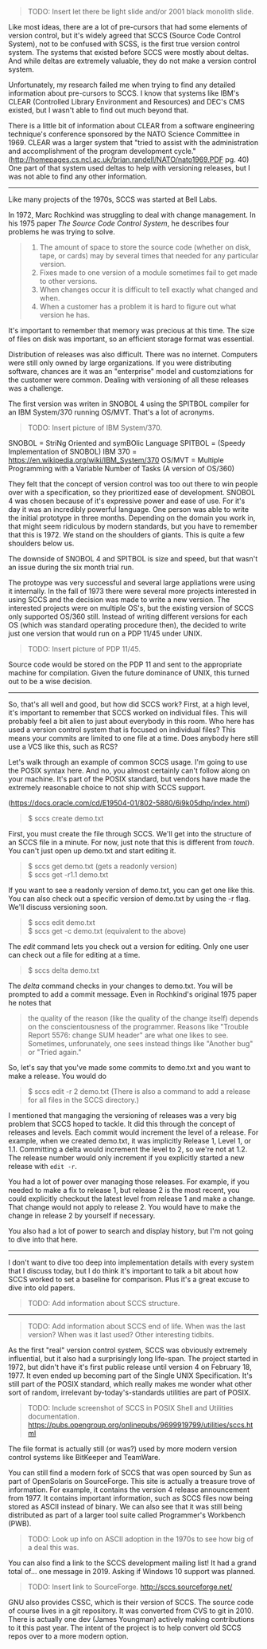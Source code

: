 > TODO: Insert let there be light slide and/or 2001 black monolith slide.

Like most ideas, there are a lot of pre-cursors that had some elements of version control, but it's widely agreed that SCCS (Source Code Control System), not to be confused with SCSS, is the first true version control system. The systems that existed before SCCS were mostly about deltas. And while deltas are extremely valuable, they do not make a version control system.

Unfortunately, my research failed me when trying to find any detailed information about pre-cursors to SCCS. I know that systems like IBM's CLEAR (Controlled Library Environment and Resources) and DEC's CMS existed, but I wasn't able to find out much beyond that.

There is a little bit of information about CLEAR from a software engineering technique's conference sponsored by the NATO Science Committee in 1969. CLEAR was a larger system that "tried to assist with the administration and accomplishment of the program development cycle." (http://homepages.cs.ncl.ac.uk/brian.randell/NATO/nato1969.PDF pg. 40) One part of that system used deltas to help with versioning releases, but I was not able to find any other information.

----

Like many projects of the 1970s, SCCS was started at Bell Labs.

In 1972, Marc Rochkind was struggling to deal with change management. In his 1975 paper _The Source Code Control System_, he describes four problems he was trying to solve.

> 1. The amount of space to store the source code (whether on disk, tape, or cards) may by several times that needed for any particular version.
> 2. Fixes made to one version of a module sometimes fail to get made to other versions.
> 3. When changes occur it is difficult to tell exactly what changed and when.
> 4. When a customer has a problem it is hard to figure out what version he has.

It's important to remember that memory was precious at this time. The size of files on disk was important, so an efficient storage format was essential.

Distribution of releases was also difficult. There was no internet. Computers were still only owned by large organizations. If you were distributing software, chances are it was an "enterprise" model and customziations for the customer were common. Dealing with versioning of all these releases was a challenge.

The first version was writen in SNOBOL 4 using the SPITBOL compiler for an IBM System/370 running OS/MVT. That's a lot of acronyms.

> TODO: Insert picture of IBM System/370.

SNOBOL = StriNg Oriented and symBOlic Language
SPITBOL = (Speedy Implementation of SNOBOL)
IBM 370 = https://en.wikipedia.org/wiki/IBM_System/370
OS/MVT = Multiple Programming with a Variable Number of Tasks (A version of OS/360)

They felt that the concept of version control was too out there to win people over with a specification, so they prioritized ease of development. SNOBOL 4 was chosen because of it's expressive power and ease of use. For it's day it was an incredibly powerful language. One person was able to write the initial prototype in three months. Depending on the domain you work in, that might seem ridiculous by modern standards, but you have to remember that this is 1972. We stand on the shoulders of giants. This is quite a few shoulders below us.

The downside of SNOBOL 4 and SPITBOL is size and speed, but that wasn't an issue during the six month trial run.

The protoype was very successful and several large appliations were using it internally. In the fall of 1973 there were several more projects interested in using SCCS and the decision was made to write a new version. The interested projects were on multiple OS's, but the existing version of SCCS only supported OS/360 still. Instead of writing different versions for each OS (which was standard operating procedure then), the decided to write just one version that would run on a PDP 11/45 under UNIX.

> TODO: Insert picture of PDP 11/45.

Source code would be stored on the PDP 11 and sent to the appropriate machine for compilation. Given the future dominance of UNIX, this turned out to be a wise decision.

----

So, that's all well and good, but how did SCCS work? First, at a high level, it's important to remember that SCCS worked on individual files. This will probably feel a bit alien to just about everybody in this room. Who here has used a version control system that is focused on individual files? This means your commits are limited to one file at a time. Does anybody here still use a VCS like this, such as RCS?

Let's walk through an example of common SCCS usage. I'm going to use the POSIX syntax here. And no, you almost certainly can't follow along on your machine. It's part of the POSIX standard, but vendors have made the extremely reasonable choice to not ship with SCCS support.

(https://docs.oracle.com/cd/E19504-01/802-5880/6i9k05dhp/index.html)
> $ sccs create demo.txt

First, you must create the file through SCCS. We'll get into the structure of an SCCS file in a minute. For now, just note that this is different from _touch_. You can't just open up demo.txt and start editing it.

> $ sccs get demo.txt (gets a readonly version)  
> $ sccs get -r1.1 demo.txt

If you want to see a readonly version of demo.txt, you can get one like this. You can also check out a specific version of demo.txt by using the -r flag. We'll discuss versioning soon.

> $ sccs edit demo.txt  
> $ sccs get -c demo.txt (equivalent to the above)  

The _edit_ command lets you check out a version for editing. Only one user can check out a file for editing at a time.

> $ sccs delta demo.txt

The _delta_ command checks in your changes to demo.txt. You will be prompted to add a commit message. Even in Rochkind's original 1975 paper he notes that

> the quality of the reason (like the quality of the change itself) depends on the conscientousness of the programmer. Reasons like "Trouble Report 5576: change SUM header" are what one likes to see. Sometimes, unforunately, one sees instead things like "Another bug" or "Tried again."

So, let's say that you've made some commits to demo.txt and you want to make a release. You would do

> $ sccs edit -r 2 demo.txt (There is also a command to add a release for all files in the SCCS directory.)

I mentioned that mangaging the versioning of releases was a very big problem that SCCS hoped to tackle. It did this through the concept of releases and levels. Each commit would increment the level of a release. For example, when we created demo.txt, it was implicitly Release 1, Level 1, or 1.1. Committing a delta would increment the level to 2, so we're not at 1.2. The release number would only increment if you explicitly started a new release with `edit -r`.

You had a lot of power over managing those releases. For example, if you needed to make a fix to release 1, but release 2 is the most recent, you could explicitly checkout the latest level from release 1 and make a change. That change would not apply to release 2. You would have to make the change in release 2 by yourself if necessary.

You also had a lot of power to search and display history, but I'm not going to dive into that here.

----

I don't want to dive too deep into implementation details with every system that I discuss today, but I do think it's important to talk a bit about how SCCS worked to set a baseline for comparison. Plus it's a great excuse to dive into old papers.

> TODO: Add information about SCCS structure.

----

> TODO: Add information about SCCS end of life. When was the last version? When was it last used? Other interesting tidbits.

As the first "real" version control system, SCCS was obviously extremely influential, but it also had a surprisingly long life-span. The project started in 1972, but didn't have it's first public release until version 4 on February 18, 1977. It even ended up becoming part of the Single UNIX Specification. It's still part of the POSIX standard, which really makes me wonder what other sort of random, irrelevant by-today's-standards utilities are part of POSIX.

> TODO: Include screenshot of SCCS in POSIX Shell and Utilities documentation. https://pubs.opengroup.org/onlinepubs/9699919799/utilities/sccs.html

The file format is actually still (or was?) used by more modern version control systems like BitKeeper and TeamWare.

You can still find a modern fork of SCCS that was open sourced by Sun as part of OpenSolaris on SourceForge. This site is actually a treasure trove of information. For example, it contains the version 4 release announcement from 1977. It contains important information, such as SCCS files now being stored as ASCII instead of binary. We can also see that it was still being distributed as part of a larger tool suite called Programmer's Workbench (PWB).

> TODO: Look up info on ASCII adoption in the 1970s to see how big of a deal this was.

You can also find a link to the SCCS development mailing list! It had a grand total of... one message in 2019. Asking if Windows 10 support was planned.

> TODO: Insert link to SourceForge. http://sccs.sourceforge.net/

GNU also provides CSSC, which is their version of SCCS. The source code of course lives in a git repository. It was converted from CVS to git in 2010. There is actually one dev (James Youngman) actively making contributions to it this past year.  The intent of the project is to help convert old SCCS repos over to a more modern option.
